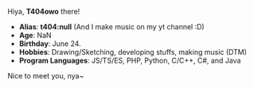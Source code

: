 Hiya, 
**T404owo** there!
- **Alias**: **t404:null** (And I make music on my yt channel :D)
- **Age**: NaN
- **Birthday**: June 24.
- **Hobbies**: Drawing/Sketching, developing stuffs, making music (DTM)
- **Program Languages**: JS/TS/ES, PHP, Python, C/C++, C#, and Java

Nice to meet you, nya~
